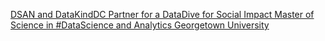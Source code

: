 [DSAN and DataKindDC Partner for a DataDive for Social Impact   Master of Science in #DataScience and Analytics   Georgetown University](https://qi.tc/qi/114842)